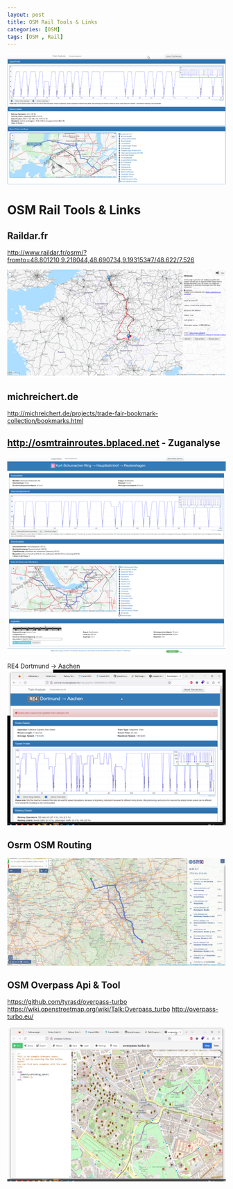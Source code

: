 ```yaml
---
layout: post
title: OSM Rail Tools & Links
categories: [OSM]
tags: [OSM , Rail]
---
```

![](../pics/2019-08-26-railway-tools-links_image_1.png)

# OSM Rail Tools & Links

## Raildar.fr

<http://www.raildar.fr/osrm/?fromto=48.801210,9.218044,48.690734,9.193153#7/48.622/7.526>

![](../pics/2019-08-26-railway-tools-links_image_2.png)

## michreichert.de

<http://michreichert.de/projects/trade-fair-bookmark-collection/bookmarks.html>

## http://osmtrainroutes.bplaced.net - Zuganalyse 

![](../pics/2019-08-26-railway-tools-links_image_3.png)

RE4 Dortmund -> Aachen
![](../pics/2019-08-26-railway-tools-links_image_4.png)

## Osrm OSM Routing 

![](../pics/2019-08-26-railway-tools-links_image_5.png)

## OSM Overpass Api & Tool

<https://github.com/tyrasd/overpass-turbo>
<https://wiki.openstreetmap.org/wiki/Talk:Overpass_turbo>
<http://overpass-turbo.eu/>

![](../pics/2019-08-26-railway-tools-links_image_6.png)